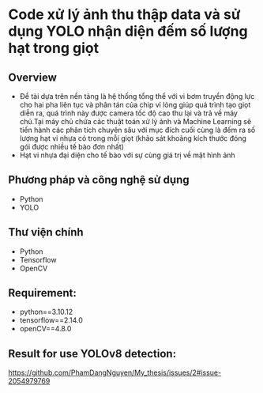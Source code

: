 # Code xử lý ảnh thu thập data và sử dụng YOLO nhận diện đếm số lượng hạt trong giọt
## Overview
- Đề tài dựa trên nền tảng là hệ thống tổng thể với vi bơm truyền động lực cho hai pha liên tục và phân tán của chip vỉ lỏng giúp quá trình tạo giọt diễn ra, quá trình này được camera tốc độ cao thu lại và trả về máy chủ.Tại máy chủ chứa các thuật toán xử lý ảnh và Machine Learning sẽ tiến hành các phân tích chuyên sâu với mục đích cuối cùng là đếm ra số lượng hạt vi nhựa có trong mỗi giọt (khảo sát khoảng kích thước đóng gói được nhiều tế bào đơn nhất)
- Hạt vi nhựa đại diện cho tế bào với sự cùng giá trị về mặt hình ảnh

## Phương pháp và công nghệ sử dụng
- Python
- YOLO
## Thư viện chính
- Python 
- Tensorflow 
- OpenCV
##  Requirement:
- python==3.10.12
- tensorflow==2.14.0
- openCV==4.8.0
## Result for use YOLOv8 detection:
https://github.com/PhamDangNguyen/My_thesis/issues/2#issue-2054979769
